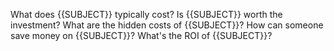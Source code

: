 What does {{SUBJECT}} typically cost?
Is {{SUBJECT}} worth the investment?
What are the hidden costs of {{SUBJECT}}?
How can someone save money on {{SUBJECT}}?
What's the ROI of {{SUBJECT}}?